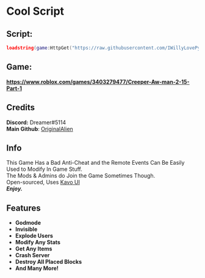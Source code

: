 # Cool Script
## Script:  
```lua
loadstring(game:HttpGet("https://raw.githubusercontent.com/IWillyLovePython/ez/main/main.lua"))()
```

## Game:
**https://www.roblox.com/games/3403279477/Creeper-Aw-man-2-15-Part-1**

## Credits
**Discord:** Dreamer#5114  
**Main Github**: [OriginalAlien](https://github.com/OriginalAlien)  

## Info
This Game Has a Bad Anti-Cheat and the Remote Events Can Be Easily Used to Modify In Game Stuff.  
The Mods & Admins do Join the Game Sometimes Though.  
Open-sourced, Uses [Kavo UI](https://xheptcofficial.gitbook.io/kavo-library/)  
***Enjoy.***

## Features
- **Godmode**
- **Invisible**
- **Explode Users**
- **Modify Any Stats**
- **Get Any Items**
- **Crash Server**
- **Destroy All Placed Blocks**
- **And Many More!**
